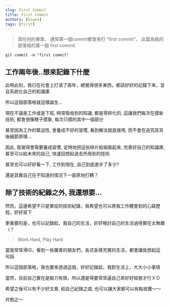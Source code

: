 ```yaml
---
slug: First Commit
title: First Commit
authors: [kiwee]
tags: [first]
---
```


> 寫任何的專案， 通常第一個commit都會來打 "first commit"， 此篇為我的部落格的第一個 first commit
```shell
git commit -m "first commit"
```

## 工作兩年後..想來記錄下什麼
此時此刻，我已在社會上打滾了兩年，總覺得很多東西，都該好好的記錄下來，並且系統化自己的知識庫

所以這個部落格就這樣誕生...

現在不論是工作或是下班, 時常吸收到的知識, 都是零碎化的, 這讓我們每次在摸新技術, 都會很像瞎子摸象, 每次只摸的其中一個部分

甚至因為工作的緊迫性, 會養成不好的習慣, 看到解法就直接用, 而不會在追究其背後細節原理...

因此, 我覺得會需要養成習慣, 定時地把這些碎片給組裝起來, 完善好自己的知識庫, 甚至可以給未來的自己, 快速回想起過去所用到的技術

甚至也可以好好看一下, 工作到現在, 自己到底進步了多少? 

還是其實自己在不知道的情況下一直原地打轉？

## 除了技術的紀錄之外, 我還想要...

然而，這邊希望不只是單從的技術紀錄，我希望也可以將我工作體會到的心路歷程，好好寫下

更重要的是，也可以記錄起，我自己的生活，好好檢討自己的生活過得實在太無趣（？

> Work Hard, Play Hard

當我常常滑IG，看到一些厲害的朋友們，各式各樣充實的生活，都會讓我想起這句話

所以這個部落格，我也要來透過這個，好好記錄起，我對生活上，大大小小事情

當然，目前自己實在是毅力有限，所以還是得要常常逼自己來好好經營才行ＸＤ

希望之後可以有不少好文章, 給自己紀錄之虞, 也可以讓大家都可以有點收獲～～

共勉之～




